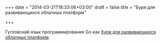 +++
date = "2014-03-21T18:33:06+03:00"
draft = false
title = "Буря для развивающихся облачных платформ"

+++

<p>Гугловский язык программирования Go как <a href="http://readwrite.com/2014/03/21/google-go-golang-programming-language-cloud-development">буря для развивающихся облачных платформ</a>.</p>

